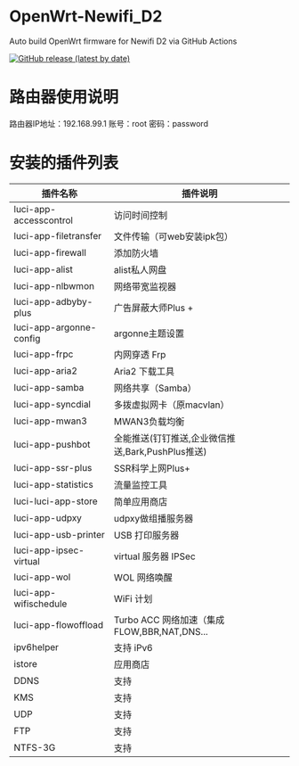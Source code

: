 # OpenWrt-Newifi_D2
Auto build OpenWrt firmware for Newifi D2 via GitHub Actions

[![GitHub release (latest by date)](https://img.shields.io/github/v/release/cnbbx/OpenWrt-Newifi_D2?style=for-the-badge&label=Download)](https://github.com/cnbbx/OpenWrt-Newifi_D2/releases/latest)

# 路由器使用说明
路由器IP地址：192.168.99.1
账号：root
密码：password

# 安装的插件列表
| 插件名称 | 插件说明 |
| ------- | ------- |
|  luci-app-accesscontrol  |  访问时间控制  |
|  luci-app-filetransfer  |  文件传输（可web安装ipk包）  |
|  luci-app-firewall  |  添加防火墙  |
|  luci-app-alist  |  alist私人网盘  |
|  luci-app-nlbwmon  |  网络带宽监视器  |
|  luci-app-adbyby-plus    |   广告屏蔽大师Plus +  |
|  luci-app-argonne-config    |  argonne主题设置  |
|  luci-app-frpc    |  内网穿透 Frp  |
|  luci-app-aria2    |  Aria2 下载工具  |
|  luci-app-samba    |  网络共享（Samba）  |
|  luci-app-syncdial    |  多拨虚拟网卡（原macvlan）  |
|  luci-app-mwan3    |  MWAN3负载均衡  |
|  luci-app-pushbot    |  全能推送(钉钉推送,企业微信推送,Bark,PushPlus推送)  |
|  luci-app-ssr-plus    |  SSR科学上网Plus+  |
|  luci-app-statistics    |  流量监控工具  |
|  luci-luci-app-store    |  简单应用商店  |
|  luci-app-udpxy    |  udpxy做组播服务器  |
|  luci-app-usb-printer    |   USB 打印服务器  |
|  luci-app-ipsec-virtual |  virtual 服务器 IPSec  |
|  luci-app-wol  |  WOL 网络唤醒  |
|  luci-app-wifischedule    |  WiFi 计划   |
|  luci-app-flowoffload  |  Turbo ACC 网络加速（集成 FLOW,BBR,NAT,DNS...  |
|  ipv6helper  |  支持 iPv6  |
|  istore  |  应用商店  |
|  DDNS  |  支持  |
|  KMS  |  支持  |
|  UDP  |  支持  |
|  FTP  |  支持  |
|  NTFS-3G  |  支持  |
